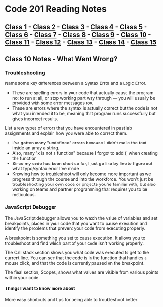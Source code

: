 # Code 201 Reading Notes

[Class 1](https://mel-johnston.github.io/reading-notes/201/class1) -
[Class 2](https://mel-johnston.github.io/reading-notes/201/class2) -
[Class 3](https://mel-johnston.github.io/reading-notes/201/class3) -
[Class 4](https://mel-johnston.github.io/reading-notes/201/class4) -
[Class 5](https://mel-johnston.github.io/reading-notes/201/class5) -
[Class 6](https://mel-johnston.github.io/reading-notes/201/class6) -
[Class 7](https://mel-johnston.github.io/reading-notes/201/class7) -
[Class 8](https://mel-johnston.github.io/reading-notes/201/class8) -
[Class 9](https://mel-johnston.github.io/reading-notes/201/class9) -
[Class 10](https://mel-johnston.github.io/reading-notes/201/class10) -
[Class 11](https://mel-johnston.github.io/reading-notes/201/class11) -
[Class 12](https://mel-johnston.github.io/reading-notes/201/class12) -
[Class 13](https://mel-johnston.github.io/reading-notes/201/class13) -
[Class 14](https://mel-johnston.github.io/reading-notes/201/class14) -
[Class 15](https://mel-johnston.github.io/reading-notes/201/class15)
---

## Class 10 Notes - What Went Wrong?

### Troubleshooting

Name some key differences between a Syntax Error and a Logic Error.

- These are spelling errors in your code that actually cause the program not to run at all, or stop working part way through — you will usually be provided with some error messages too. 
- These are errors where the syntax is actually correct but the code is not what you intended it to be, meaning that program runs successfully but gives incorrect results. 

List a few types of errors that you have encountered in past lab assignments and explain how you were able to correct them.

- I've gotten many "undefined" errors because I didn't make the text inside an array a string.
- Also, many "x is not a function" because I forgot to add () when creating the function
- Since my code has been short so far, I just go line by line to figure out what typo/syntax error I've made
- Knowing how to troubleshoot will only become more important as we progress through the course and into the workforce. You won't just be troubleshooting your own code or projects you're familiar with, but also working on teams and partner programming that requires you to be meticulous.

### JavaScript Debugger

The JavaScript debugger allows you to watch the value of variables and set breakpoints, places in your code that you want to pause execution and identify the problems that prevent your code from executing properly.

A breakpoint is something you set to cause execution. It allows you to troubleshoot and find which part of your code isn't working properly. 

The Call stack section shows you what code was executed to get to the current line. You can see that the code is in the function that handles a mouse click, and that the code is currently paused on the breakpoint.

The final section, Scopes, shows what values are visible from various points within your code.

#### Things I want to know more about

More easy shortcuts and tips for being able to troubleshoot better